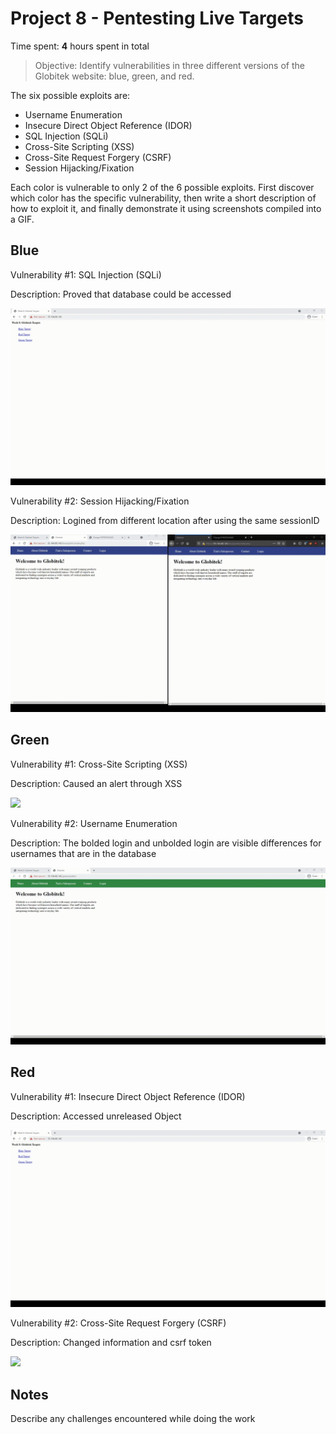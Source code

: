 # Project 8 - Pentesting Live Targets

Time spent: **4** hours spent in total

> Objective: Identify vulnerabilities in three different versions of the Globitek website: blue, green, and red.

The six possible exploits are:

* Username Enumeration
* Insecure Direct Object Reference (IDOR)
* SQL Injection (SQLi)
* Cross-Site Scripting (XSS)
* Cross-Site Request Forgery (CSRF)
* Session Hijacking/Fixation

Each color is vulnerable to only 2 of the 6 possible exploits. First discover which color has the specific vulnerability, then write a short description of how to exploit it, and finally demonstrate it using screenshots compiled into a GIF.

## Blue

Vulnerability #1: SQL Injection (SQLi)

Description: Proved that database could be accessed

<img src="BLUE1.gif">

Vulnerability #2: Session Hijacking/Fixation

Description: Logined from different location after using the same sessionID

<img src="BLUE2.gif">

## Green

Vulnerability #1: Cross-Site Scripting (XSS)

Description: Caused an alert through XSS

<img src="GREEN1.gif">

Vulnerability #2: Username Enumeration

Description: The bolded login and unbolded login are visible differences for usernames that are in the database

<img src="GREEN2.gif">


## Red

Vulnerability #1: Insecure Direct Object Reference (IDOR)

Description: Accessed unreleased Object

<img src="RED1.gif">

Vulnerability #2: Cross-Site Request Forgery (CSRF)

Description: Changed information and csrf token

<img src="RED2.gif">


## Notes

Describe any challenges encountered while doing the work
